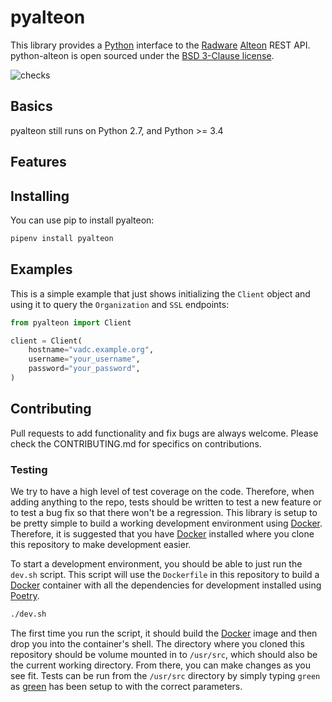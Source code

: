 # pyalteon

This library provides a [Python][1] interface to the [Radware][2] [Alteon][6] REST API.  python-alteon is open sourced under the [BSD 3-Clause license](LICENSE.txt).

![checks](https://github.com/broadinstitute/python-alteon/workflows/checks/badge.svg?branch=main)

## Basics

pyalteon still runs on Python 2.7, and Python >= 3.4

## Features

## Installing

You can use pip to install pyalteon:

```sh
pipenv install pyalteon
```

## Examples

This is a simple example that just shows initializing the `Client` object and using it to query the `Organization` and `SSL` endpoints:

```python
from pyalteon import Client

client = Client(
    hostname="vadc.example.org",
    username="your_username",
    password="your_password",
)
```

## Contributing

Pull requests to add functionality and fix bugs are always welcome.  Please check the CONTRIBUTING.md for specifics on contributions.

### Testing

We try to have a high level of test coverage on the code.  Therefore, when adding anything to the repo, tests should be written to test a new feature or to test a bug fix so that there won't be a regression.  This library is setup to be pretty simple to build a working development environment using [Docker][4].  Therefore, it is suggested that you have [Docker][4] installed where you clone this repository to make development easier.

To start a development environment, you should be able to just run the `dev.sh` script.  This script will use the `Dockerfile` in this repository to build a [Docker][4] container with all the dependencies for development installed using [Poetry][3].

```sh
./dev.sh
```

The first time you run the script, it should build the [Docker][4] image and then drop you into the container's shell.  The directory where you cloned this repository should be volume mounted in to `/usr/src`, which should also be the current working directory.  From there, you can make changes as you see fit.  Tests can be run from the `/usr/src` directory by simply typing `green` as [green][5] has been setup to with the correct parameters.

[1]: https://www.python.org/ "Python"
[2]: https://www.radware.com/ "Radware"
[3]: https://python-poetry.org/ "Poetry"
[4]: https://www.docker.com/ "Docker"
[5]: https://github.com/CleanCut/green "green"
[6]: https://www.radware.com/products/alteon/ "Alteon"

